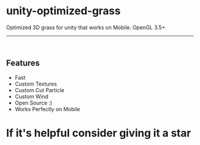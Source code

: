# unity-optimized-grass
Optimized 3D grass for unity that works on Mobile. OpenGL 3.5+
<hr></br>


## Features


* Fast
* Custom Textures
* Custom Cut Particle
* Custom Wind
* Open Source :)
* Works Perfectly on Mobile

# If it's helpful consider giving it a star
